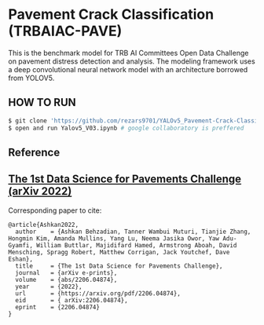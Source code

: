 # Pavement Crack Classification (TRBAIAC-PAVE)
This is the benchmark model for TRB AI Committees Open Data Challenge on pavement distress detection and analysis. The modeling framework uses a deep convolutional neural network model with an architecture borrowed from YOLOV5.


## <summary> HOW TO RUN </summary>

```bash
$ git clone 'https://github.com/rezars9701/YALOv5_Pavement-Crack-Classificaiotn.git'
$ open and run Yalov5_V03.ipynb # google collaboratory is preffered
```


## Reference
## [The 1st Data Science for Pavements Challenge (arXiv 2022)](https://arxiv.org/abs/2206.04874)
Corresponding paper to cite:
```
@article{Ashkan2022,
  author    = {Ashkan Behzadian, Tanner Wambui Muturi, Tianjie Zhang, Hongmin Kim, Amanda Mullins, Yang Lu, Neema Jasika Owor, Yaw Adu-Gyamfi, William Buttlar, Majidifard Hamed, Armstrong Aboah, David Mensching, Spragg Robert, Matthew Corrigan, Jack Youtchef, Dave Eshan},
  title     = {The 1st Data Science for Pavements Challenge},
  journal   = {arXiv e-prints},
  volume    = {abs/2206.04874},
  year      = {2022},
  url       = {https://arxiv.org/pdf/2206.04874},
  eid       = {	arXiv:2206.04874},
  eprint    = {2206.04874}
}
```
